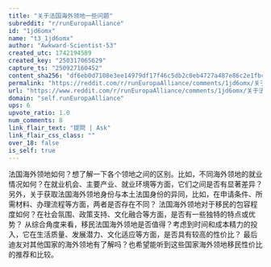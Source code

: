 ```yaml
---
title: "关于法国海外领地一些问题"
subreddit: "r/runEuropaAlliance"
id: "1jd6omx"
name: "t3_1jd6omx"
author: "Awkward-Scientist-53"
created_utc: 1742194589
created_key: "250317065629"
capture_ts: "250927160452"
content_sha256: "df6eb0d7108e3ee14979df17f46c5db2c0eb4727a487e86c2e1fbce8770a730f"
permalink: "https://reddit.com/r/runEuropaAlliance/comments/1jd6omx/关于法国海外领地一些问题/"
url: "https://www.reddit.com/r/runEuropaAlliance/comments/1jd6omx/关于法国海外领地一些问题/"
domain: "self.runEuropaAlliance"
ups: 6
upvote_ratio: 1.0
num_comments: 8
link_flair_text: "提問 | Ask"
link_flair_css_class: ""
over_18: false
is_self: true
---
```


法国海外领地如何？想了解一下各个领地之间的区别。比如，不同海外领地的就业情况如何？在就业机会、主要产业、就业环境等方面，它们之间是否有显著差异？
另外，关于获取法国海外领地身份与本土法国身份的异同，比如，在申请条件、所需材料、办理流程等方面，两者是否存在不同？
法国海外领地对于移民的包容程度如何？在社会氛围、政策支持、文化融合等方面，是否有一些独特的特点或优势？
从综合角度来看，移民法国海外领地是否值得？考虑到时间和成本精力的投入，它在生活质量、发展潜力、文化适应等方面，是否具有较高的性价比？
最后迪友对其他国家的海外领地有了解吗？也希望能听到这些国家海外领地移民性价比的推荐和比较。
